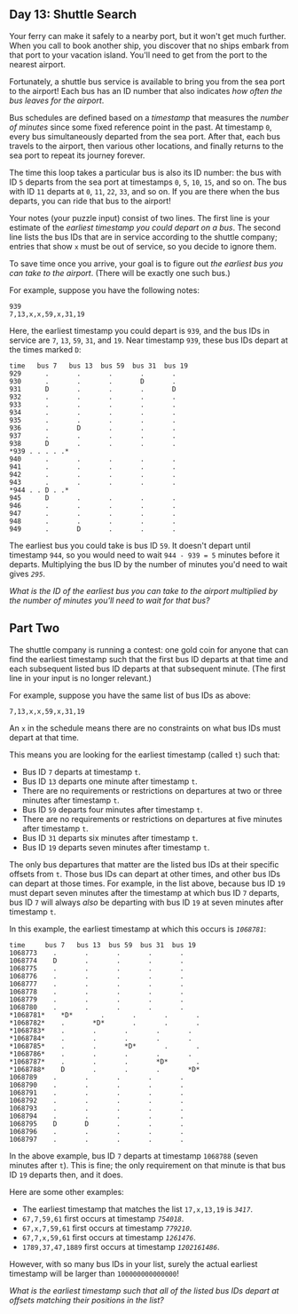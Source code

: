 Day 13: Shuttle Search
----------------------

Your ferry can make it safely to a nearby port, but it won't get much further. When you call to book another ship, you discover that no ships embark from that port to your vacation island. You'll need to get from the port to the nearest airport.


Fortunately, a shuttle bus service is available to bring you from the sea port to the airport! Each bus has an ID number that also indicates *how often the bus leaves for the airport*.


Bus schedules are defined based on a *timestamp* that measures the *number of minutes* since some fixed reference point in the past. At timestamp `0`, every bus simultaneously departed from the sea port. After that, each bus travels to the airport, then various other locations, and finally returns to the sea port to repeat its journey forever.


The time this loop takes a particular bus is also its ID number: the bus with ID `5` departs from the sea port at timestamps `0`, `5`, `10`, `15`, and so on. The bus with ID `11` departs at `0`, `11`, `22`, `33`, and so on. If you are there when the bus departs, you can ride that bus to the airport!


Your notes (your puzzle input) consist of two lines. The first line is your estimate of the *earliest timestamp you could depart on a bus*. The second line lists the bus IDs that are in service according to the shuttle company; entries that show `x` must be out of service, so you decide to ignore them.


To save time once you arrive, your goal is to figure out *the earliest bus you can take to the airport*. (There will be exactly one such bus.)


For example, suppose you have the following notes:



```
939
7,13,x,x,59,x,31,19

```

Here, the earliest timestamp you could depart is `939`, and the bus IDs in service are `7`, `13`, `59`, `31`, and `19`. Near timestamp `939`, these bus IDs depart at the times marked `D`:



```
time   bus 7   bus 13  bus 59  bus 31  bus 19
929      .       .       .       .       .
930      .       .       .       D       .
931      D       .       .       .       D
932      .       .       .       .       .
933      .       .       .       .       .
934      .       .       .       .       .
935      .       .       .       .       .
936      .       D       .       .       .
937      .       .       .       .       .
938      D       .       .       .       .
*939 . . . . .*
940      .       .       .       .       .
941      .       .       .       .       .
942      .       .       .       .       .
943      .       .       .       .       .
*944 . . D . .*
945      D       .       .       .       .
946      .       .       .       .       .
947      .       .       .       .       .
948      .       .       .       .       .
949      .       D       .       .       .

```

The earliest bus you could take is bus ID `59`. It doesn't depart until timestamp `944`, so you would need to wait `944 - 939 = 5` minutes before it departs. Multiplying the bus ID by the number of minutes you'd need to wait gives *`295`*.


*What is the ID of the earliest bus you can take to the airport multiplied by the number of minutes you'll need to wait for that bus?*


Part Two
--------

The shuttle company is running a contest: one gold coin for anyone that can find the earliest timestamp such that the first bus ID departs at that time and each subsequent listed bus ID departs at that subsequent minute. (The first line in your input is no longer relevant.)


For example, suppose you have the same list of bus IDs as above:



```
7,13,x,x,59,x,31,19
```

An `x` in the schedule means there are no constraints on what bus IDs must depart at that time.


This means you are looking for the earliest timestamp (called `t`) such that:


* Bus ID `7` departs at timestamp `t`.
* Bus ID `13` departs one minute after timestamp `t`.
* There are no requirements or restrictions on departures at two or three minutes after timestamp `t`.
* Bus ID `59` departs four minutes after timestamp `t`.
* There are no requirements or restrictions on departures at five minutes after timestamp `t`.
* Bus ID `31` departs six minutes after timestamp `t`.
* Bus ID `19` departs seven minutes after timestamp `t`.


The only bus departures that matter are the listed bus IDs at their specific offsets from `t`. Those bus IDs can depart at other times, and other bus IDs can depart at those times. For example, in the list above, because bus ID `19` must depart seven minutes after the timestamp at which bus ID `7` departs, bus ID `7` will always *also* be departing with bus ID `19` at seven minutes after timestamp `t`.


In this example, the earliest timestamp at which this occurs is *`1068781`*:



```
time     bus 7   bus 13  bus 59  bus 31  bus 19
1068773    .       .       .       .       .
1068774    D       .       .       .       .
1068775    .       .       .       .       .
1068776    .       .       .       .       .
1068777    .       .       .       .       .
1068778    .       .       .       .       .
1068779    .       .       .       .       .
1068780    .       .       .       .       .
*1068781*    *D*       .       .       .       .
*1068782*    .       *D*       .       .       .
*1068783*    .       .       .       .       .
*1068784*    .       .       .       .       .
*1068785*    .       .       *D*       .       .
*1068786*    .       .       .       .       .
*1068787*    .       .       .       *D*       .
*1068788*    D       .       .       .       *D*
1068789    .       .       .       .       .
1068790    .       .       .       .       .
1068791    .       .       .       .       .
1068792    .       .       .       .       .
1068793    .       .       .       .       .
1068794    .       .       .       .       .
1068795    D       D       .       .       .
1068796    .       .       .       .       .
1068797    .       .       .       .       .

```

In the above example, bus ID `7` departs at timestamp `1068788` (seven minutes after `t`). This is fine; the only requirement on that minute is that bus ID `19` departs then, and it does.


Here are some other examples:


* The earliest timestamp that matches the list `17,x,13,19` is *`3417`*.
* `67,7,59,61` first occurs at timestamp *`754018`*.
* `67,x,7,59,61` first occurs at timestamp *`779210`*.
* `67,7,x,59,61` first occurs at timestamp *`1261476`*.
* `1789,37,47,1889` first occurs at timestamp *`1202161486`*.


However, with so many bus IDs in your list, surely the actual earliest timestamp will be larger than `100000000000000`!


*What is the earliest timestamp such that all of the listed bus IDs depart at offsets matching their positions in the list?*



